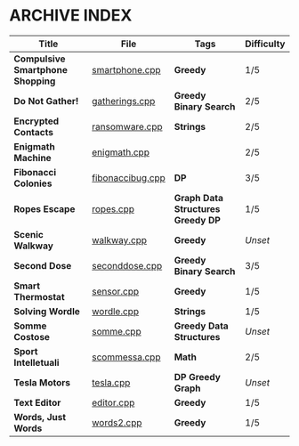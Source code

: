 # ARCHIVE INDEX

| Title                              | File                                                             | Tags                                            | Difficulty |
| ---------------------------------- | ---------------------------------------------------------------- | ----------------------------------------------- | ---------- |
| **Compulsive Smartphone Shopping** | [smartphone.cpp](Compulsive_Smartphones_Shopping/smartphone.cpp) | **Greedy**                                      | 1/5        |
| **Do Not Gather!**                 | [gatherings.cpp](Do_Not_gather!/gatherings.cpp)                  | **Greedy** **Binary Search**                    | 2/5        |
| **Encrypted Contacts**             | [ransomware.cpp](Encrypted_Contacts/ransomware.cpp)              | **Strings**                                     | 2/5        |
| **Enigmath Machine**               | [enigmath.cpp](Enigmath_Machine/enigmath.cpp)                    |                                                 | 2/5        |
| **Fibonacci Colonies**             | [fibonaccibug.cpp](Fibonacci_Colonies/fibonaccibug.cpp)          | **DP**                                          | 3/5        |
| **Ropes Escape**                   | [ropes.cpp](Ropes_Excape/ropes.cpp)                              | **Graph** **Data Structures** **Greedy** **DP** | 1/5        |
| **Scenic Walkway**                 | [walkway.cpp](Scenic_Walkway/walkway.cpp)                        | **Greedy**                                      | *Unset*    |
| **Second Dose**                    | [seconddose.cpp](Second_Dose/seconddose.cpp)                     | **Greedy** **Binary Search**                    | 3/5        |
| **Smart Thermostat**               | [sensor.cpp](Smart_Thermostat/sensor.cpp)                        | **Greedy**                                      | 1/5        |
| **Solving Wordle**                 | [wordle.cpp](Solving_Wordle/wordle.cpp)                          | **Strings**                                     | 1/5        |
| **Somme Costose**                  | [somme.cpp](Somme_Costose/somme.cpp)                             | **Greedy** **Data Structures**                  | *Unset*    |
| **Sport Intelletuali**             | [scommessa.cpp](Sport_intellettuali/scommessa.cpp)               | **Math**                                        | 2/5        |
| **Tesla Motors**                   | [tesla.cpp](Tesla_Motors/tesla.cpp)                              | **DP** **Greedy** **Graph**                     | *Unset*    |
| **Text Editor**                    | [editor.cpp](Text_Editor/editor.cpp)                             | **Greedy**                                      | 1/5        |
| **Words, Just Words**              | [words2.cpp](Words_Just_Words/words2.cpp)                        | **Greedy**                                      | 1/5        |

